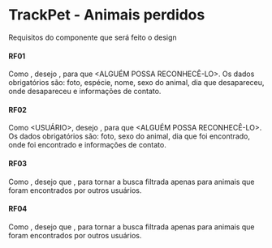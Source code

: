# TrackPet - Animais perdidos #

Requisitos do componente que será feito o design

#### RF01
Como <DONO DE UM ANIMAL>, desejo <CADASTRAR OS DADOS DO MEU ANIMAL PERDIDO>, para que <ALGUÉM POSSA RECONHECÊ-LO>.
Os dados obrigatórios são: foto, espécie, nome, sexo do animal, dia que desapareceu, onde desapareceu e informações de contato.

#### RF02
Como <USUÁRIO>, desejo <CADASTRAR OS DADOS DO ANIMAL QUE EU ENCONTREI NO SISTEMA>, para que <ALGUÉM POSSA RECONHECÊ-LO>. 
Os dados obrigatórios são: foto, sexo do animal, dia que foi encontrado, onde foi encontrado e informações de contato.

#### RF03
Como <DONO DE ANIMAL PERDIDO>, desejo que <TENHA UMA ABA PARA ANIMAIS ENCONTRADOS>, para tornar a busca filtrada apenas para animais que foram encontrados por outros usuários.

#### RF04
Como <PESSOA QUE ENCONTROU O ANIMAL>, desejo que <TENHA UMA ABA PARA ANIMAIS PERDIDOS>, para tornar a busca filtrada apenas para animais que foram encontrados por outros usuários.
